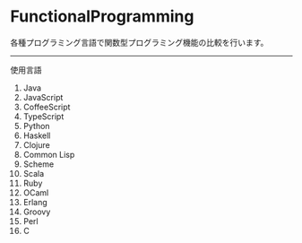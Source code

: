 FunctionalProgramming
==============

各種プログラミング言語で関数型プログラミング機能の比較を行います。

--------------

使用言語

1. Java
1. JavaScript
1. CoffeeScript
1. TypeScript
1. Python
1. Haskell
1. Clojure
1. Common Lisp
1. Scheme
1. Scala
1. Ruby
1. OCaml
1. Erlang
1. Groovy
1. Perl
1. C
